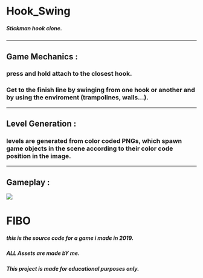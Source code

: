 # Hook_Swing <br/>

##### Stickman hook clone.<br/>
---
## Game Mechanics :<br/>

### press and hold attach to the closest hook.
### Get to the finish line by swinging from one hook or another and by using the enviroment (trampolines, walls...).<br/>
---
## Level Generation :<br/>
### levels are generated from color coded PNGs, which spawn game objects in the scene according to their color code position in the image.<br/>
---
## Gameplay :<br/>
<img src="https://github.com/haitamgrissen/Hook_Swing/blob/main/gameplay.gif"/> <br/>

# FIBO
##### this is the source code for a game i made in 2019. 
##### ALL Assets are made bY me. 
##### This project is made for educational purposes only. 

